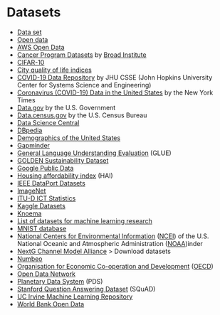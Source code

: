 # Datasets

* [Data set](https://en.wikipedia.org/wiki/Data_set)
* [Open data](https://en.wikipedia.org/wiki/Open_data)
* [AWS Open Data](https://registry.opendata.aws/)
* [Cancer Program Datasets](http://portals.broadinstitute.org/cgi-bin/cancer/datasets.cgi) by [Broad Institute](https://en.wikipedia.org/wiki/Broad_Institute)
* [CIFAR-10](https://en.wikipedia.org/wiki/CIFAR-10)
* [City quality of life indices](https://en.wikipedia.org/wiki/City_quality_of_life_indices)
* [COVID-19 Data Repository](https://github.com/CSSEGISandData/COVID-19) by JHU CSSE (John Hopkins University Center for Systems Science and Engineering) 
* [Coronavirus (COVID-19) Data in the United States](https://github.com/nytimes/covid-19-data) by the New York Times
* [Data.gov](https://www.data.gov/) by the U.S. Government
* [Data.census.gov](https://data.census.gov/cedsci/) by the U.S. Census Bureau
* [Data Science Central](https://www.datasciencecentral.com/profiles/blogs/great-sensor-datasets-to-prepare-your-next-career-move-in-iot-int)
* [DBpedia](https://www.dbpedia.org/)
* [Demographics of the United States](https://en.wikipedia.org/wiki/Demographics_of_the_United_States)
* [Gapminder](https://www.gapminder.org/data/)
* [General Language Understanding Evaluation](https://gluebenchmark.com/) (GLUE)
* [GOLDEN Sustainability Dataset](https://www.imperial.ac.uk/business-school/faculty-research/research-centres/leonardo-centre-business-society/our-work/sustainability-dataset/)
* [Google Public Data](https://www.google.com/publicdata/directory)
* [Housing affordability index](https://en.wikipedia.org/wiki/Housing_affordability_index) (HAI)
* [IEEE DataPort Datasets](https://ieee-dataport.org/datasets)
* [ImageNet](https://en.wikipedia.org/wiki/ImageNet)
* [ITU-D ICT Statistics](https://www.itu.int/itu-d/sites/statistics/)
* [Kaggle Datasets](https://www.kaggle.com/datasets)
* [Knoema](https://en.wikipedia.org/wiki/Knoema)
* [List of datasets for machine learning research](https://en.wikipedia.org/wiki/List_of_datasets_for_machine-learning_research)
* [MNIST database](https://en.wikipedia.org/wiki/MNIST_database)
* [National Centers for Environmental Information](https://www.ncdc.noaa.gov/data-access) ([NCEI](https://en.wikipedia.org/wiki/National_Centers_for_Environmental_Information)) of the U.S. National Oceanic and Atmospheric Administration ([NOAA](https://en.wikipedia.org/wiki/National_Oceanic_and_Atmospheric_Administration))inder
* [NextG Channel Model Alliance](https://nextg.nist.gov/) > Download datasets
* [Numbeo](https://en.wikipedia.org/wiki/Numbeo)
* [Organisation for Economic Co-operation and Development](https://data.oecd.org/) ([OECD](https://en.wikipedia.org/wiki/OECD))
* [Open Data Network](https://www.opendatanetwork.com/)
* [Planetary Data System](https://en.wikipedia.org/wiki/Planetary_Data_System) (PDS)
* [Stanford Question Answering Dataset](https://rajpurkar.github.io/SQuAD-explorer/) (SQuAD)
* [UC Irvine Machine Learning Repository](http://archive.ics.uci.edu/ml/index.php)
* [World Bank Open Data](https://data.worldbank.org/)
